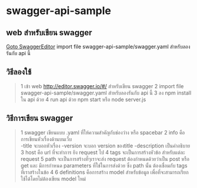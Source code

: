 # swagger-api-sample
 

## web สำหรับเขียน swagger
[Goto SwaggerEditor](http://editor.swagger.io/#/) import file swagger-api-sample/swagger.yaml สำหรับลองรันกับ api นี้

## วิธีลองใช้ 
>1 เข้า web http://editor.swagger.io/#/ สำหรับเขียน swagger
>2 import file swagger-api-sample/swagger.yaml สำหรับลองรันกับ api นี้
>3 ลง npm install ใน api ด้วย
>4 run api ด้วย npm start หรือ node server.js

## วิธีการเขียน swagger
>1 swagger เขียนแบบ .yaml ที่ให้ความสำคัญกับช่องว่าง หรือ spacebar 
>2 info คือการเขียนหัวเรื่องด้านบนเว็บ  
-title จะบอกหัวเรื่อง
-version จะบอก version ของtitle
-description เป็นคำอธิบาย
>3 host คือ url ที่จะทำการ ยิง request ไป
>4 tags จะเป็นการสร้างหัวข้อ สำหรับแต่ละ request 
>5 path จะเป็นการสร้างที่ๆเราจะส่ง request ต้องกำหนดด้วยว่าเป็น post หรือ get และ มีการกำหนด parameters ที่ใช่ในการส่งด้วย ซึ่ง path นั้น ต้องเชื่อมกับ tags ที่เราสร้างในข้อ 4 
>6 definitions คือการสร้าง model สำหรับข้อมูล เพื่อที่จะสามารถเรียกใช้ได้โดยไม่ต้องเขียน model ใหม่



